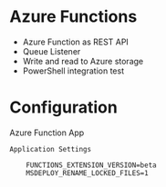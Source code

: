 # Azure Functions

* Azure Function as REST API
* Queue Listener
* Write and read to Azure storage
* PowerShell integration test

# Configuration

Azure Function App

	Application Settings

		FUNCTIONS_EXTENSION_VERSION=beta
		MSDEPLOY_RENAME_LOCKED_FILES=1
